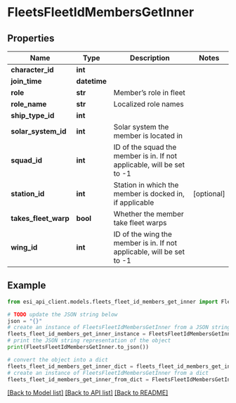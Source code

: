 # FleetsFleetIdMembersGetInner


## Properties

Name | Type | Description | Notes
------------ | ------------- | ------------- | -------------
**character_id** | **int** |  | 
**join_time** | **datetime** |  | 
**role** | **str** | Member’s role in fleet | 
**role_name** | **str** | Localized role names | 
**ship_type_id** | **int** |  | 
**solar_system_id** | **int** | Solar system the member is located in | 
**squad_id** | **int** | ID of the squad the member is in. If not applicable, will be set to -1 | 
**station_id** | **int** | Station in which the member is docked in, if applicable | [optional] 
**takes_fleet_warp** | **bool** | Whether the member take fleet warps | 
**wing_id** | **int** | ID of the wing the member is in. If not applicable, will be set to -1 | 

## Example

```python
from esi_api_client.models.fleets_fleet_id_members_get_inner import FleetsFleetIdMembersGetInner

# TODO update the JSON string below
json = "{}"
# create an instance of FleetsFleetIdMembersGetInner from a JSON string
fleets_fleet_id_members_get_inner_instance = FleetsFleetIdMembersGetInner.from_json(json)
# print the JSON string representation of the object
print(FleetsFleetIdMembersGetInner.to_json())

# convert the object into a dict
fleets_fleet_id_members_get_inner_dict = fleets_fleet_id_members_get_inner_instance.to_dict()
# create an instance of FleetsFleetIdMembersGetInner from a dict
fleets_fleet_id_members_get_inner_from_dict = FleetsFleetIdMembersGetInner.from_dict(fleets_fleet_id_members_get_inner_dict)
```
[[Back to Model list]](../README.md#documentation-for-models) [[Back to API list]](../README.md#documentation-for-api-endpoints) [[Back to README]](../README.md)


